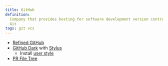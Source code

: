 ```yaml
---
title: GitHub
definition:
  Company that provides hosting for software development version control using
  Git
tags: git vcs
---
```


- [Refined GitHub](https://github.com/sindresorhus/refined-github#-refined-github)
- [GitHub Dark](https://github.com/StylishThemes/GitHub-Dark) with
  [Stylus](https://chrome.google.com/webstore/detail/stylus/clngdbkpkpeebahjckkjfobafhncgmne?hl=en)
  - Install
    [user style](https://raw.githubusercontent.com/StylishThemes/GitHub-Dark/master/github-dark.user.css)
- [PR File Tree](https://github.com/berzniz/github_pr_tree)

